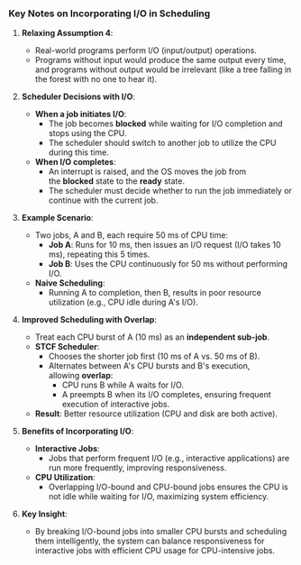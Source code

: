 ### Key Notes on Incorporating I/O in Scheduling

1. **Relaxing Assumption 4**:
    
    - Real-world programs perform I/O (input/output) operations.
    - Programs without input would produce the same output every time, and programs without output would be irrelevant (like a tree falling in the forest with no one to hear it).
2. **Scheduler Decisions with I/O**:
    
    - **When a job initiates I/O**:
        - The job becomes **blocked** while waiting for I/O completion and stops using the CPU.
        - The scheduler should switch to another job to utilize the CPU during this time.
    - **When I/O completes**:
        - An interrupt is raised, and the OS moves the job from the **blocked** state to the **ready** state.
        - The scheduler must decide whether to run the job immediately or continue with the current job.
3. **Example Scenario**:
    
    - Two jobs, A and B, each require 50 ms of CPU time:
        - **Job A**: Runs for 10 ms, then issues an I/O request (I/O takes 10 ms), repeating this 5 times.
        - **Job B**: Uses the CPU continuously for 50 ms without performing I/O.
    - **Naive Scheduling**:
        - Running A to completion, then B, results in poor resource utilization (e.g., CPU idle during A's I/O).
4. **Improved Scheduling with Overlap**:
    
    - Treat each CPU burst of A (10 ms) as an **independent sub-job**.
    - **STCF Scheduler**:
        - Chooses the shorter job first (10 ms of A vs. 50 ms of B).
        - Alternates between A's CPU bursts and B's execution, allowing **overlap**:
            - CPU runs B while A waits for I/O.
            - A preempts B when its I/O completes, ensuring frequent execution of interactive jobs.
    - **Result**: Better resource utilization (CPU and disk are both active).
5. **Benefits of Incorporating I/O**:
    
    - **Interactive Jobs**:
        - Jobs that perform frequent I/O (e.g., interactive applications) are run more frequently, improving responsiveness.
    - **CPU Utilization**:
        - Overlapping I/O-bound and CPU-bound jobs ensures the CPU is not idle while waiting for I/O, maximizing system efficiency.
6. **Key Insight**:
    
    - By breaking I/O-bound jobs into smaller CPU bursts and scheduling them intelligently, the system can balance responsiveness for interactive jobs with efficient CPU usage for CPU-intensive jobs.